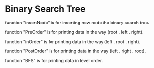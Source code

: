 # Binary Search Tree

function "insertNode" is for inserting new node the binary search tree.

function "PreOrder" is for printing data in the way (root . left . right).

function "inOrder" is for printing data in the way (left . root . right).

function "PostOrder" is for printing data in the way (left . right . root).

function "BFS" is for printing data in level order.

